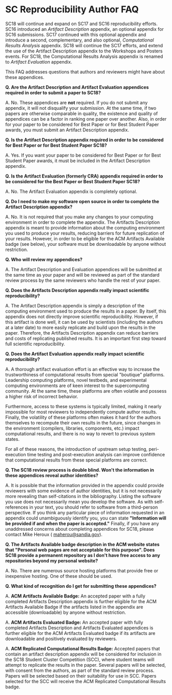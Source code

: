 # SC Reproducibility Author FAQ

SC18 will continue and expand on SC17 and SC16 reproducibility efforts. SC16 introduced an _Artifact Description_ appendix, an optional appendix for SC16 submissions. SC17 continued with this optional appendix and introduce a second, complementary, and also optional, _Computational Results Analysis_ appendix. SC18 will continue the SC17 efforts, and extend the use of the Artifact Description appendix to the Workshops and Posters events.  For SC18, the Computational Results Analysis appendix is renamed to _Artifact Evaluation_ appendix.

This FAQ addresses questions that authors and reviewers might have about these appendices.

**Q. Are the Artifact Description and Artifact Evaluation appendices required in order to submit a paper to SC18?**

A. No. These appendices are  **not** required. If you do not submit any appendix, it will not disqualify your submission. At the same time, if two papers are otherwise comparable in quality, the existence and quality of appendices can be a factor in ranking one paper over another. Also, in order for your paper to be considered for Best Paper or for Best Student Paper awards, you must submit an Artifact Description appendix.

**Q. Is the Artifact Description appendix required in order to be considered for Best Paper or for Best Student Paper SC18?**

A. Yes. If you want your paper to be considered for Best Paper or for Best Student Paper awards, it must be included in the Artifact Description appendix.

**Q. Is the Artifact Evaluation (formerly CRA) appendix required in order to be considered for the Best Paper or Best Student Paper SC18?**

A. No. The Artifact Evaluation appendix is completely optional.

**Q. Do I need to make my software open source in order to complete the Artifact Description appendix?**

A. No. It is not required that you make any changes to your computing environment in order to complete the appendix. The Artifacts Description appendix is meant to provide information about the computing environment you used to produce your results, reducing barriers for future replication of your results. However, in order to be eligible for the ACM Artifacts Available badge (see below), your software must be downloadable by anyone without restriction.

**Q. Who will review my appendices?**

A. The Artifact Description and Evaluation appendices will be submitted at the same time as your paper and will be reviewed as part of the standard review process by the same reviewers who handle the rest of your paper.

**Q. Does the Artifacts Description appendix really impact scientific reproducibility?**

A. The Artifact Description appendix is simply a description of the computing environment used to produce the results in a paper. By itself, this appendix does not directly improve scientific reproducibility. However, if this artifact is done well, it can be used by scientists (including the authors at a later date) to more easily replicate and build upon the results in the paper. Therefore, the Artifacts Description appendix can reduce barriers and costs of replicating published results. It is an important first step toward full scientific reproducibility.

**Q. Does the Artifact Evaluation appendix really impact scientific reproducibility?**

A. A thorough artifact evaluation effort is an effective way to increase the trustworthiness of computational results from special "boutique" platforms. Leadership computing platforms, novel testbeds, and experimental computing environments are of keen interest to the supercomputing community. At the same time, these platforms are often volatile and possess a higher risk of incorrect behavior.

Furthermore, access to these systems is typically limited, making it nearly impossible for most reviewers to independently compute author results. Finally, the volatility of these platforms often makes it hard for the authors themselves to recompute their own results in the future, since changes in the environment (compilers, libraries, components, etc.) impact computational results, and there is no way to revert to previous system states.

For all of these reasons, the introduction of upstream setup testing, peri-execution time testing and post-execution analysis can improve confidence that computational results from these special platforms are correct.

**Q. The SC18 review process is double blind. Won't the information in these appendices reveal author identities?**

A. It is possible that the information provided in the appendix could provide reviewers with some evidence of author identities, but it is not necessarily more revealing than self-citations in the bibliography. Listing the software you use does not necessarily mean you develop the software. As with self-references in your text, you should refer to software from a third-person perspective. If you think any particular piece of information requested in an appendix could unambiguously identify you, you can state **"Information will be provided if and when the paper is accepted."** Finally, if you have any unaddressed concerns about completing appendices for SC18, please contact Mike Heroux ( [maherou@sandia.gov](mailto:maherou@sandia.gov)).

**Q. The Artifacts Available badge description in the ACM website states that "Personal web pages are not acceptable for this purpose". Does SC18 provide a permanent repository as I don't have free access to any repositories beyond my personal website?**

A. No. There are numerous source hosting platforms that provide free or inexpensive hosting.   One of these should be used.

**Q. What kind of recognition do I get for submitting these appendices?**

A. **ACM Artifacts Available Badge:**  An accepted paper with a fully completed Artifacts Description appendix is further eligible for the ACM Artifacts Available Badge if the artifacts listed in the appendix are accessible (downloadable) by anyone without restriction.

A.  **ACM Artifacts Evaluated Badge:**  An accepted paper with fully completed Artifacts Description and Artifacts Evaluated appendices is further eligible for the ACM Artifacts Evaluated badge if its artifacts are downloadable and positively evaluated by reviewers.

A. **ACM Replicated Computational Results Badge:**  Accepted papers that contain an artifact description appendix will be considered for inclusion in the SC18 Student Cluster Competition (SCC), where student teams will attempt to replicate the results in the paper. Several papers will be selected, with consent from the authors, as part of the standard review process. Papers will be selected based on their suitability for use in SCC. Papers selected for the SCC will receive the ACM Replicated Computational Results badge.
